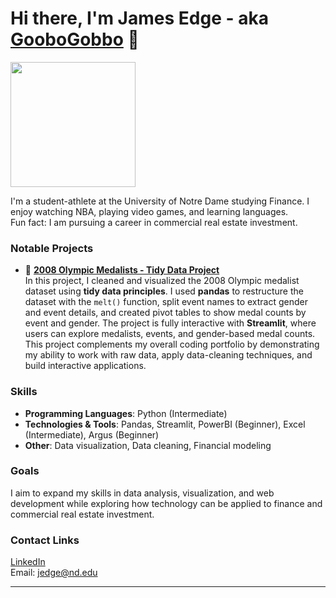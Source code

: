 # Hi there, I'm James Edge - aka [GooboGobbo][website] 👋

<img src="https://github.com/GooboGobbo/GooboGobbo/blob/main/Headshot%20Best%201%20(1).png" width="200"/>

I'm a student-athlete at the University of Notre Dame studying Finance. I enjoy watching NBA, playing video games, and learning languages.  
Fun fact: I am pursuing a career in commercial real estate investment.

### Notable Projects

- 🏅 **[2008 Olympic Medalists - Tidy Data Project](https://github.com/GooboGobbo/TidyData-Project)**  
  In this project, I cleaned and visualized the 2008 Olympic medalist dataset using **tidy data principles**. I used **pandas** to restructure the dataset with the `melt()` function, split event names to extract gender and event details, and created pivot tables to show medal counts by event and gender. The project is fully interactive with **Streamlit**, where users can explore medalists, events, and gender-based medal counts. This project complements my overall coding portfolio by demonstrating my ability to work with raw data, apply data-cleaning techniques, and build interactive applications.

### Skills
- **Programming Languages**: Python (Intermediate) 
- **Technologies & Tools**: Pandas, Streamlit, PowerBI (Beginner), Excel (Intermediate), Argus (Beginner)  
- **Other**: Data visualization, Data cleaning, Financial modeling

### Goals
I aim to expand my skills in data analysis, visualization, and web development while exploring how technology can be applied to finance and commercial real estate investment.

### Contact Links
[LinkedIn][website]  
Email: jedge@nd.edu

---

[website]: https://www.linkedin.com/in/jamesdedge/  

